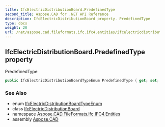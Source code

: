 ```yaml
---
title: IfcElectricDistributionBoard.PredefinedType
second_title: Aspose.CAD for .NET API Reference
description: IfcElectricDistributionBoard property. PredefinedType
type: docs
weight: 20
url: /net/aspose.cad.fileformats.ifc.ifc4.entities/ifcelectricdistributionboard/predefinedtype/
---
```

## IfcElectricDistributionBoard.PredefinedType property

PredefinedType

```csharp
public IfcElectricDistributionBoardTypeEnum PredefinedType { get; set; }
```

### See Also

* enum [IfcElectricDistributionBoardTypeEnum](../../../aspose.cad.fileformats.ifc.ifc4.types/ifcelectricdistributionboardtypeenum/)
* class [IfcElectricDistributionBoard](../)
* namespace [Aspose.CAD.FileFormats.Ifc.IFC4.Entities](../../ifcelectricdistributionboard/)
* assembly [Aspose.CAD](../../../)


